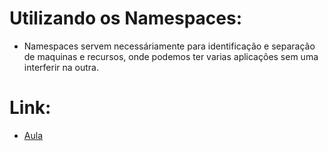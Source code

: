 # Utilizando os Namespaces:
- Namespaces servem necessáriamente para identificação e separação de maquinas e recursos, onde podemos ter varias aplicações sem uma interferir na outra.

# Link:
- [Aula](https://kubedev.club.hotmart.com/lesson/K4k0aPz5eY/utilizando-namespace)
